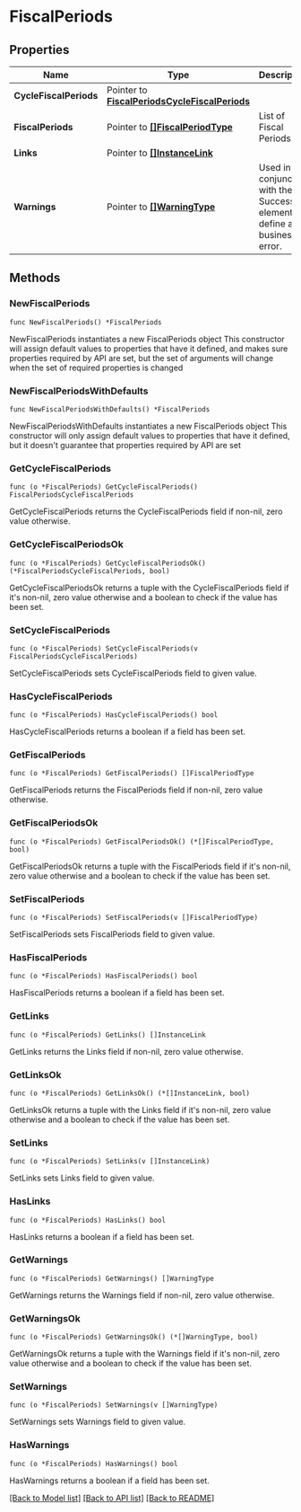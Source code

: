 # FiscalPeriods

## Properties

Name | Type | Description | Notes
------------ | ------------- | ------------- | -------------
**CycleFiscalPeriods** | Pointer to [**FiscalPeriodsCycleFiscalPeriods**](FiscalPeriodsCycleFiscalPeriods.md) |  | [optional] 
**FiscalPeriods** | Pointer to [**[]FiscalPeriodType**](FiscalPeriodType.md) | List of Fiscal Periods. | [optional] 
**Links** | Pointer to [**[]InstanceLink**](InstanceLink.md) |  | [optional] 
**Warnings** | Pointer to [**[]WarningType**](WarningType.md) | Used in conjunction with the Success element to define a business error. | [optional] 

## Methods

### NewFiscalPeriods

`func NewFiscalPeriods() *FiscalPeriods`

NewFiscalPeriods instantiates a new FiscalPeriods object
This constructor will assign default values to properties that have it defined,
and makes sure properties required by API are set, but the set of arguments
will change when the set of required properties is changed

### NewFiscalPeriodsWithDefaults

`func NewFiscalPeriodsWithDefaults() *FiscalPeriods`

NewFiscalPeriodsWithDefaults instantiates a new FiscalPeriods object
This constructor will only assign default values to properties that have it defined,
but it doesn't guarantee that properties required by API are set

### GetCycleFiscalPeriods

`func (o *FiscalPeriods) GetCycleFiscalPeriods() FiscalPeriodsCycleFiscalPeriods`

GetCycleFiscalPeriods returns the CycleFiscalPeriods field if non-nil, zero value otherwise.

### GetCycleFiscalPeriodsOk

`func (o *FiscalPeriods) GetCycleFiscalPeriodsOk() (*FiscalPeriodsCycleFiscalPeriods, bool)`

GetCycleFiscalPeriodsOk returns a tuple with the CycleFiscalPeriods field if it's non-nil, zero value otherwise
and a boolean to check if the value has been set.

### SetCycleFiscalPeriods

`func (o *FiscalPeriods) SetCycleFiscalPeriods(v FiscalPeriodsCycleFiscalPeriods)`

SetCycleFiscalPeriods sets CycleFiscalPeriods field to given value.

### HasCycleFiscalPeriods

`func (o *FiscalPeriods) HasCycleFiscalPeriods() bool`

HasCycleFiscalPeriods returns a boolean if a field has been set.

### GetFiscalPeriods

`func (o *FiscalPeriods) GetFiscalPeriods() []FiscalPeriodType`

GetFiscalPeriods returns the FiscalPeriods field if non-nil, zero value otherwise.

### GetFiscalPeriodsOk

`func (o *FiscalPeriods) GetFiscalPeriodsOk() (*[]FiscalPeriodType, bool)`

GetFiscalPeriodsOk returns a tuple with the FiscalPeriods field if it's non-nil, zero value otherwise
and a boolean to check if the value has been set.

### SetFiscalPeriods

`func (o *FiscalPeriods) SetFiscalPeriods(v []FiscalPeriodType)`

SetFiscalPeriods sets FiscalPeriods field to given value.

### HasFiscalPeriods

`func (o *FiscalPeriods) HasFiscalPeriods() bool`

HasFiscalPeriods returns a boolean if a field has been set.

### GetLinks

`func (o *FiscalPeriods) GetLinks() []InstanceLink`

GetLinks returns the Links field if non-nil, zero value otherwise.

### GetLinksOk

`func (o *FiscalPeriods) GetLinksOk() (*[]InstanceLink, bool)`

GetLinksOk returns a tuple with the Links field if it's non-nil, zero value otherwise
and a boolean to check if the value has been set.

### SetLinks

`func (o *FiscalPeriods) SetLinks(v []InstanceLink)`

SetLinks sets Links field to given value.

### HasLinks

`func (o *FiscalPeriods) HasLinks() bool`

HasLinks returns a boolean if a field has been set.

### GetWarnings

`func (o *FiscalPeriods) GetWarnings() []WarningType`

GetWarnings returns the Warnings field if non-nil, zero value otherwise.

### GetWarningsOk

`func (o *FiscalPeriods) GetWarningsOk() (*[]WarningType, bool)`

GetWarningsOk returns a tuple with the Warnings field if it's non-nil, zero value otherwise
and a boolean to check if the value has been set.

### SetWarnings

`func (o *FiscalPeriods) SetWarnings(v []WarningType)`

SetWarnings sets Warnings field to given value.

### HasWarnings

`func (o *FiscalPeriods) HasWarnings() bool`

HasWarnings returns a boolean if a field has been set.


[[Back to Model list]](../README.md#documentation-for-models) [[Back to API list]](../README.md#documentation-for-api-endpoints) [[Back to README]](../README.md)


